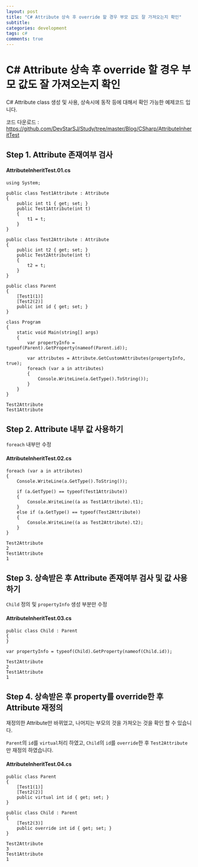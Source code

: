 ```yaml
---
layout: post
title: "C# Attribute 상속 후 override 할 경우 부모 값도 잘 가져오는지 확인"
subtitle:  
categories: development
tags: c#
comments: true
---
```


# C# Attribute 상속 후 override 할 경우 부모 값도 잘 가져오는지 확인

C# Attribute class 생성 및 사용, 상속시에 동작 등에 대해서 확인 가능한 예제코드 입니다.

코드 다운로드 : <https://github.com/DevStarSJ/Study/tree/master/Blog/CSharp/AttributeInheritTest>

## Step 1. Attribute 존재여부 검사

#### AttributeInheritTest.01.cs
```CSharp
using System;

public class Test1Attribute : Attribute
{
    public int t1 { get; set; }
    public Test1Attribute(int t)
    {
        t1 = t;
    }
}

public class Test2Attribute : Attribute
{
    public int t2 { get; set; }
    public Test2Attribute(int t)
    {
        t2 = t;
    }
}

public class Parent
{
    [Test1(1)]
    [Test2(2)]
    public int id { get; set; }
}

class Program
{
    static void Main(string[] args)
    {
        var propertyInfo = typeof(Parent).GetProperty(nameof(Parent.id));

        var attributes = Attribute.GetCustomAttributes(propertyInfo, true);
        foreach (var a in attributes)
        {
            Console.WriteLine(a.GetType().ToString());
        }
    }
}
```

```
Test2Attribute
Test1Attribute
```

## Step 2. Attribute 내부 값 사용하기

`foreach` 내부만 수정

#### AttributeInheritTest.02.cs
```CSharp
foreach (var a in attributes)
{
    Console.WriteLine(a.GetType().ToString());

    if (a.GetType() == typeof(Test1Attribute))
    {
        Console.WriteLine((a as Test1Attribute).t1);
    }
    else if (a.GetType() == typeof(Test2Attribute))
    {
        Console.WriteLine((a as Test2Attribute).t2);
    }
}
```

```
Test2Attribute
2
Test1Attribute
1
```

## Step 3. 상속받은 후 Attribute 존재여부 검사 및 값 사용하기

`Child` 정의 및 `propertyInfo` 생성 부분만 수정

#### AttributeInheritTest.03.cs
```CSharp
public class Child : Parent
{
}

var propertyInfo = typeof(Child).GetProperty(nameof(Child.id));
```

```
Test2Attribute
2
Test1Attribute
1
```

## Step 4. 상속받은 후 property를 override한 후 Attribute 재정의

재정의한 Attribute만 바뀌었고, 나머지는 부모의 것을 가져오는 것을 확인 할 수 있습니다.

`Parent`의 `id`를 `virtual`처리 하였고, `Child`의 `id`를 `override`한 후 `Test2Attribute`만 재정의 하였습니다.

#### AttributeInheritTest.04.cs
```CSharp
public class Parent
{
    [Test1(1)]
    [Test2(2)]
    public virtual int id { get; set; }
}

public class Child : Parent
{
    [Test2(3)]
    public override int id { get; set; }
}
```

```
Test2Attribute
3
Test1Attribute
1
```
